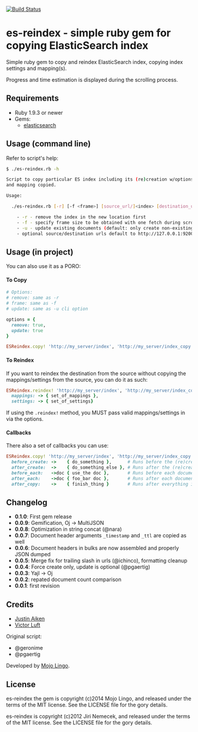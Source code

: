 [![Build Status](https://travis-ci.org/mojolingo/es-reindex.svg)](https://travis-ci.org/mojolingo/es-reindex)

# es-reindex - simple ruby gem for copying ElasticSearch index

Simple ruby gem to copy and reindex ElasticSearch index,
copying index settings and mapping(s).

Progress and time estimation is displayed during the scrolling process.

## Requirements

- Ruby 1.9.3 or newer
- Gems:
  - [elasticsearch](https://github.com/elasticsearch/elasticsearch-ruby)

## Usage (command line)

Refer to script's help:

```bash
$ ./es-reindex.rb -h

Script to copy particular ES index including its (re)creation w/options set
and mapping copied.

Usage:

  ./es-reindex.rb [-r] [-f <frame>] [source_url/]<index> [destination_url/]<index>

    - -r - remove the index in the new location first
    - -f - specify frame size to be obtained with one fetch during scrolling
    - -u - update existing documents (default: only create non-existing)
    - optional source/destination urls default to http://127.0.0.1:9200
```

## Usage (in project)

You can also use it as a PORO:

#### To Copy

```ruby
# Options:
# remove: same as -r
# frame: same as -f
# update: same as -u cli option

options = {
  remove: true,
  update: true
}

ESReindex.copy! 'http://my_server/index', 'http://my_server/index_copy', options
```

#### To Reindex

If you want to reindex the destination from the source without copying the mappings/settings from the source, you can do it as such:

```ruby
ESReindex.reindex! 'http://my_server/index', 'http://my_server/index_copy',
  mappings: -> { set_of_mappings },
  settings: -> { set_of_settings}
```

If using the `.reindex!` method, you MUST pass valid mappings/settings in via the options.

#### Callbacks
There also a set of callbacks you can use:

```ruby
ESReindex.copy! 'http://my_server/index', 'http://my_server/index_copy',
  before_create: ->    { do_something },      # Runs before the (re)creation of the destination index
  after_create:  ->    { do_something_else }, # Runs after the (re)creation of the destinatino index
  before_each:   ->doc { use_the doc },       # Runs before each document is copied
  after_each:    ->doc { foo_bar doc },       # Runs after each document is copied
  after_copy:    ->    { finish_thing }       # Runs after everything is copied over
```

## Changelog

+ __0.1.0__: First gem release
+ __0.0.9__: Gemification, Oj -> MultiJSON
+ __0.0.8__: Optimization in string concat (@nara)
+ __0.0.7__: Document header arguments `_timestamp` and `_ttl` are copied as well
+ __0.0.6__: Document headers in bulks are now assembled and properly JSON dumped
+ __0.0.5__: Merge fix for trailing slash in urls (@ichinco), formatting cleanup
+ __0.0.4__: Force create only, update is optional (@pgaertig)
+ __0.0.3__: Yajl -> Oj
+ __0.0.2__: repated document count comparison
+ __0.0.1__: first revision

## Credits

- [Justin Aiken](https://github.com/JustinAiken)
- [Victor Luft](https://github.com/victorluft)

Original script:
  - @geronime
  - @pgaertig

Developed by [Mojo Lingo](http://mojolingo.com).

## License
es-reindex the gem is copyright (c)2014 Mojo Lingo, and released under the terms
of the MIT license. See the LICENSE file for the gory details.

es-reindex is copyright (c)2012 Jiri Nemecek, and released under the terms
of the MIT license. See the LICENSE file for the gory details.
